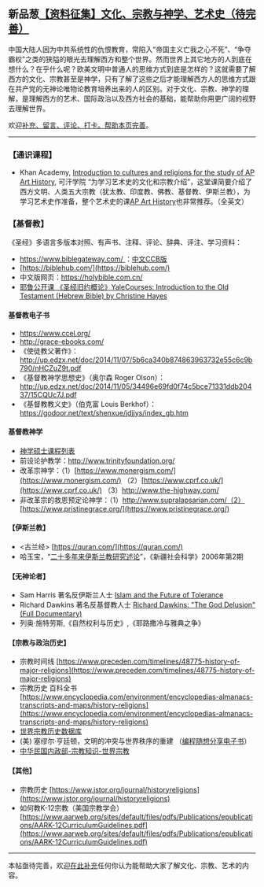 ## 新品葱[【资料征集】文化、宗教与神学、艺术史（待完善）](https://web.archive.org/web/20191015010718/https://pincong.rocks/article/4723)

中国大陆人因为中共系统性的仇恨教育，常陷入“帝国主义亡我之心不死”、“争夺霸权”之类的狭隘的眼光去理解西方和整个世界。然而世界上其它地方的人到底在想什么？在乎什么呢？欧美文明中普通人的思维方式到底是怎样的？这就需要了解西方的文化、宗教甚至是神学，只有了解了这些之后才能理解西方人的思维方式跟在共产党的无神论唯物论教育培养出来的人的区别。对于文化、宗教、神学的理解，是理解西方的艺术、国际政治以及西方社会的基础，能帮助你用更广阔的视野去理解世界。


欢迎[补充、留言、评论、打卡。帮助本页完善](https://pincong.rocks/article/4723)。

---
### 【通识课程】

- Khan Academy, [Introduction to cultures and religions for the study of AP Art History](https://www.khanacademy.org/humanities/ap-art-history/cultures-religions-ap-arthistory), 可汗学院 “为学习艺术史的文化和宗教介绍”，这堂课简要介绍了西方文明、人类五大宗教（犹太教、印度教、佛教、基督教、伊斯兰教），为学习艺术史作准备，整个艺术史的课[AP Art History](https://www.khanacademy.org/humanities/ap-art-history)也非常推荐。（全英文）


### 【基督教】

《圣经》多语言多版本对照、有声书、注释、评论、辞典、评注、学习资料：

- [https://www.biblegateway.com/ ](https://www.biblegateway.com/)：[中文CCB版](https://www.biblegateway.com/versions/Chinese-Contemporary-Bible-CCB/#booklist)
- [https://biblehub.com/](https://biblehub.com/)
- 中文版网页：https://holybible.com.cn/
- [耶鲁公开课 《圣经旧约概论》YaleCourses: Introduction to the Old Testament (Hebrew Bible) by Christine Hayes](https://pincong.rocks/video/147)

#### 基督教电子书

- https://www.ccel.org/
- http://grace-ebooks.com/
- 《使徒教父著作》：http://up.edzx.net/doc/2014/11/07/5b6ca340b874863963732e55c6c9b790/nHCZuZ9t.pdf
- 《基督教神学思想史》（奥尔森 Roger Olson）：http://up.edzx.net/doc/2014/11/05/34496e69fd0f74c5bce71331ddb20437/15CQUc7J.pdf
- 《基督教教义史》（伯克富 Louis Berkhof）：https://godoor.net/text/shenxue/jdjjys/index_gb.htm

#### 基督教神学
- [神学硕士课程列表](https://swbts.edu/chinese-traditional/mts/)
- 前设论护教学：http://www.trinityfoundation.org/
- 改革宗神学：（1）[https://www.monergism.com/](https://www.monergism.com/) （2）[https://www.cprf.co.uk/](https://www.cprf.co.uk/) （3）http://www.the-highway.com/
- 非改革宗的救恩预定论神学：（1）http://www.supralapsarian.com/（2）[https://www.pristinegrace.org/](https://www.pristinegrace.org/)


#### 【伊斯兰教】

- &lt;古兰经&gt; [https://quran.com/](https://quran.com/)
- 哈玉宝，“[二十多年来伊斯兰教研究述论](https://pincong.rocks/article/1153)”，《新疆社会科学》2006年第2期


#### 【无神论者】

- Sam Harris 著名反伊斯兰人士 [Islam and the Future of Tolerance](https://www.youtube.com/watchv=35zrIUswIiE)
- Richard Dawkins 著名反基督教人士 [Richard Dawkins: "The God Delusion" (Full Documentary) ](https://www.youtube.com/watchv=RHAz-ULSdhI)
- 列奥·施特劳斯,《自然权利与历史》,《耶路撒冷与雅典之争》


#### 【宗教与政治历史】

- 宗教时间线 [https://www.preceden.com/timelines/48775-history-of-major-religions](https://www.preceden.com/timelines/48775-history-of-major-religions)
- 宗教历史 百科全书 [https://www.encyclopedia.com/environment/encyclopedias-almanacs-transcripts-and-maps/history-religions](https://www.encyclopedia.com/environment/encyclopedias-almanacs-transcripts-and-maps/history-religions)
- [世界宗教历史数据库](https://religiondatabase.org/landing/)
- (美) 塞缪尔·亨廷顿，文明的冲突与世界秩序的重建 （[编程随想分享电子书](https://github.com/programthink/books)）
- [中华民国内政部-宗教知识-世界宗教](https://religion.moi.gov.tw/Knowledge/Listci=2&cid=2)


#### 【其他】

- 宗教历史 [https://www.jstor.org/journal/historyreligions](https://www.jstor.org/journal/historyreligions)
- 如何教K-12宗教（美国宗教学会）[https://www.aarweb.org/sites/default/files/pdfs/Publications/epublications/AARK-12CurriculumGuidelines.pdf](https://www.aarweb.org/sites/default/files/pdfs/Publications/epublications/AARK-12CurriculumGuidelines.pdf)

---
本帖亟待完善，欢迎[在此补充](https://pincong.rocks/article/4723)任何你认为能帮助大家了解文化、宗教、艺术的内容。
